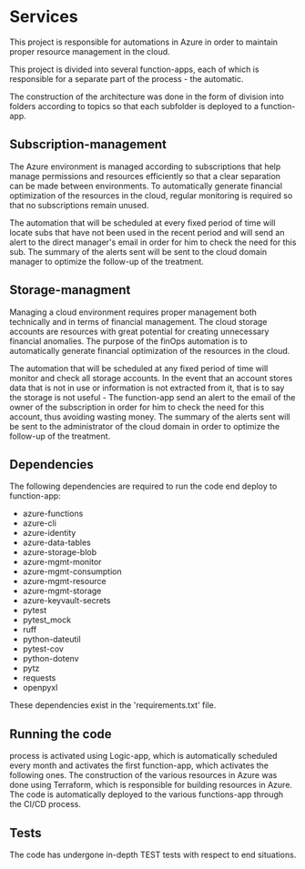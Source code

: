 # **Services**

This project is responsible for automations in Azure in order to maintain proper resource management in the cloud.

This project is divided into several function-apps, each of which is responsible for a separate part of the process - the automatic.

The construction of the architecture was done in the form of division into folders according to topics so that each subfolder is deployed to a function-app.

## **Subscription-management**

The Azure environment is managed according to subscriptions that help manage permissions and resources efficiently so that a clear separation can be made between environments. To automatically generate financial optimization of the resources in the cloud, regular monitoring is required so that no subscriptions remain unused.

The automation that will be scheduled at every fixed period of time will locate subs that have not been used in the recent period and will send an alert to the direct manager's email in order for him to check the need for this sub. The summary of the alerts sent will be sent to the cloud domain manager to optimize the follow-up of the treatment.

## **Storage-managment**

Managing a cloud environment requires proper management both technically and in terms of financial management. The cloud storage accounts are resources with great potential for creating unnecessary financial anomalies. The purpose of the finOps automation is to automatically generate financial optimization of the resources in the cloud.

The automation that will be scheduled at any fixed period of time will monitor and check all storage accounts. In the event that an account stores data that is not in use or information is not extracted from it, that is to say the storage is not useful - The function-app send an alert to the email of the owner of the subscription in order for him to check the need for this account, thus avoiding wasting money. The summary of the alerts sent will be sent to the administrator of the cloud domain in order to optimize the follow-up of the treatment.

## Dependencies

The following dependencies are required to run the code end deploy to function-app:

- azure-functions
- azure-cli
- azure-identity
- azure-data-tables
- azure-storage-blob
- azure-mgmt-monitor
- azure-mgmt-consumption
- azure-mgmt-resource
- azure-mgmt-storage
- azure-keyvault-secrets
- pytest
- pytest_mock
- ruff
- python-dateutil
- pytest-cov
- python-dotenv
- pytz
- requests
- openpyxl

These dependencies exist in the 'requirements.txt' file.

## Running the code

process is activated using Logic-app, which is automatically scheduled every month and activates the first function-app, which activates the following ones.
The construction of the various resources in Azure was done using Terraform, which is responsible for building resources in Azure.
The code is automatically deployed to the various functions-app through the CI/CD process.

## Tests

The code has undergone in-depth TEST tests with respect to end situations.
